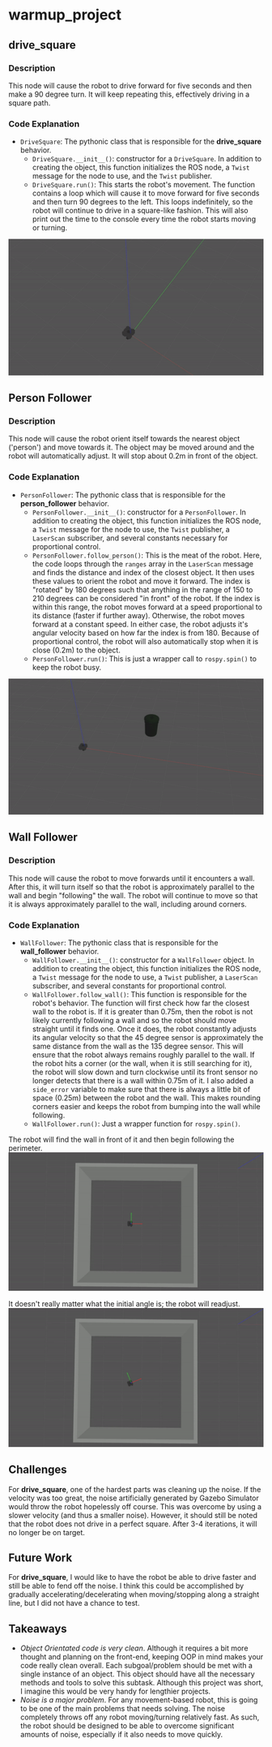# warmup_project

## drive_square
### Description 
This node will cause the robot to drive forward for five seconds and then make a 90 degree turn. It will keep repeating this, effectively driving in a square path.

### Code Explanation
* `DriveSquare`: The pythonic class that is responsible for the **drive_square** behavior.
    * `DriveSquare.__init__()`: constructor for a `DriveSquare`. In addition to creating the object, this function initializes the ROS node, a `Twist` message for the node to use, and the `Twist` publisher. 
    * `DriveSquare.run()`: This starts the robot's movement. The function contains a loop which will cause it to move forward for five seconds and then turn 90 degrees to the left. This loops indefinitely, so the robot will continue to drive in a square-like fashion. This will also print out the time to the console every time the robot starts moving or turning.

![Drive Square](/gifs/drive_square.gif)

## Person Follower
### Description 
This node will cause the robot orient itself towards the nearest object ('person') and move towards it. The object may be moved around and the robot will automatically adjust. It will stop about 0.2m in front of the object.

### Code Explanation
* `PersonFollower`: The pythonic class that is responsible for the **person_follower** behavior.
    * `PersonFollower.__init__()`: constructor for a `PersonFollower`. In addition to creating the object, this function initializes the ROS node, a `Twist` message for the node to use, the `Twist` publisher, a `LaserScan` subscriber, and several constants necessary for proportional control. 
    * `PersonFollower.follow_person()`: This is the meat of the robot. Here, the code loops through the `ranges` array in the `LaserScan` message and finds the distance and index of the closest object. It then uses these values to orient the robot and move it forward. The index is "rotated" by 180 degrees such that anything in the range of 150 to 210 degrees can be considered "in front" of the robot. If the index is within this range, the robot moves forward at a speed proportional to its distance (faster if further away). Otherwise, the robot moves forward at a constant speed. In either case, the robot adjusts it's angular velocity based on how far the index is from 180. Because of proportional control, the robot will also automatically stop when it is close (0.2m) to the object.
    * `PersonFollower.run()`: This is just a wrapper call to `rospy.spin()` to keep the robot busy.

![Person Follower](/gifs/person_follower.gif)

## Wall Follower
### Description 
This node will cause the robot to move forwards until it encounters a wall. After this, it will turn itself so that the robot is approximately parallel to the wall and begin "following" the wall. The robot will continue to move so that it is always approximately parallel to the wall, including around corners. 

### Code Explanation
* `WallFollower`: The pythonic class that is responsible for the **wall_follower** behavior.
    * `WallFollower.__init__()`: constructor for a `WallFollower` object. In addition to creating the object, this function initializes the ROS node, a `Twist` message for the node to use, a `Twist` publisher, a `LaserScan` subscriber, and several constants for proportional control.
    * `WallFollower.follow_wall()`: This function is responsible for the robot's behavior. The function will first check how far the closest wall to the robot is. If it is greater than 0.75m, then the robot is not likely currently following a wall and so the robot should move straight until it finds one. Once it does, the robot constantly adjusts its angular velocity so that the 45 degree sensor is approximately the same distance from the wall as the 135 degree sensor. This will ensure that the robot always remains roughly parallel to the wall. If the robot hits a corner (or the wall, when it is still searching for it), the robot will slow down and turn clockwise until its front sensor no longer detects that there is a wall within 0.75m of it. I also added a `side_error` variable to make sure that there is always a little bit of space (0.25m) between the robot and the wall. This makes rounding corners easier and keeps the robot from bumping into the wall while following.
    * `WallFollower.run()`: Just a wrapper function for `rospy.spin()`.

The robot will find the wall in front of it and then begin following the perimeter.
![Wall Follower](/gifs/wall_follower_straight.gif)

It doesn't really matter what the initial angle is; the robot will readjust.
![Wall Follower Angle](/gifs/wall_follower_angle.gif)

## Challenges
For **drive_square**, one of the hardest parts was cleaning up the noise. If the velocity was too great, the noise artificially generated by Gazebo Simulator would throw the robot hopelessly off course. This was overcome by using a slower velocity (and thus a smaller noise). However, it should still be noted that the robot does not drive in a perfect square. After 3-4 iterations, it will no longer be on target. 

## Future Work
For **drive_square**, I would like to have the robot be able to drive faster and still be able to fend off the noise. I think this could be accomplished by gradually accelerating/decelerating when moving/stopping along a straight line, but I did not have a chance to test.

## Takeaways
* *Object Orientated code is very clean*. Although it requires a bit more thought and planning on the front-end, keeping OOP in mind makes your code really clean overall. Each subgoal/problem should be met with a single instance of an object. This object should have all the necessary methods and tools to solve this subtask. Although this project was short, I imagine this would be very handy for lengthier projects.
* *Noise is a major problem*. For any movement-based robot, this is going to be one of the main problems that needs solving. The noise completely throws off any robot moving/turning relatively fast. As such, the robot should be designed to be able to overcome significant amounts of noise, especially if it also needs to move quickly. 
